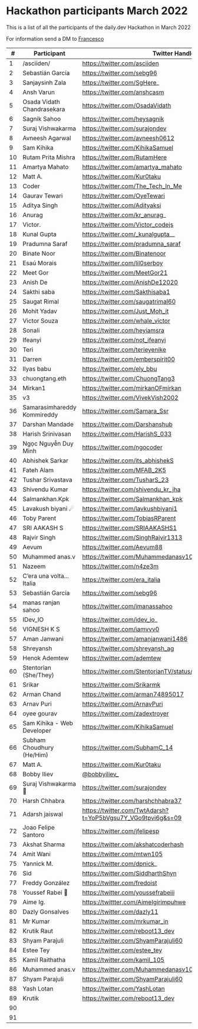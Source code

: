 # Hackathon participants March 2022

This is a list of all the participants of the daily.dev Hackathon in March 2022

For information send a DM to [Francesco](https://twitter.com/intent/follow?screen_name=FrancescoCiull4)

|#| Participant           | Twitter Handle | GitHub Handle
|-| ------------- | ------------- | ------------- |
|1|/asciiden/    |https://twitter.com/asciiden|https://github.com/asciiden|
|2|Sebastián García|https://twitter.com/sebg96|
|3|Sanjaysinh Zala|https://twitter.com/SgHere_|https://github.com/Zalasanjay
|4|Ansh Varun|https://twitter.com/anshcasm|https://github.com/anshcena|
|5|Osada Vidath Chandrasekara|https://twitter.com/OsadaVidath|
|6|Sagnik Sahoo|https://twitter.com/heysagnik|https://github.com/heysagnik|
|7|Suraj Vishwakarma|https://twitter.com/surajondev|
|8|Avneesh Agarwal|https://twitter.com/avneesh0612|https://github.com/avneesh0612
|9|Sam Kihika|https://twitter.com/KihikaSamuel|
|10|Rutam Prita Mishra|https://twitter.com/RutamHere|
|11|Amartya Mahato|https://twitter.com/amartya_mahato|
|12|Matt A.|https://twitter.com/Kur0taku|
|13|Coder|https://twitter.com/The_Tech_In_Me|
|14|Gaurav Tewari|https://twitter.com/OyeTewari|https://github.com/tewarig
|15|Aditya Singh|https://twitter.com/Adityaksi|
|16|Anurag|https://twitter.com/kr_anurag_|https://github.com/kr-anurag|
|17|Victor.|https://twitter.com/Victor_codejs|
|18|Kunal Gupta| https://twitter.com/_kunalgupta__|https://github.com/kunal22-gupta
|19|Pradumna Saraf|https://twitter.com/pradumna_saraf|https://github.com/Pradumnasaraf
|20|Binate Noor|https://twitter.com/Binatenoor|
|21|Esaú Morais|https://twitter.com/lil0serboy|https://github.com/esau-morais
|22|Meet Gor|https://twitter.com/MeetGor21|https://github.com/Mr-Destructive|
|23|Anish De|https://twitter.com/AnishDe12020|https://github.com/AnishDe12020|
|24|Sakthi saba |https://twitter.com/Sakthisaba1|
|25|Saugat Rimal|https://twitter.com/saugatrimal60|https://github.com/saugat-rimal
|26|Mohit Yadav|https://twitter.com/Just_Moh_it|https://github.com/Just-Moh-it
|27|Victor Souza|https://twitter.com/whale_victor|https://github.com/victor0x16|
|28|Sonali|https://twitter.com/heyiamsra|
|29|Ifeanyi|https://twitter.com/not_ifeanyi|
|30|Teri|https://twitter.com/terieyenike|
|31|Darren|https://twitter.com/emberspirit00|
|32|Ilyas babu|https://twitter.com/ely_bbu|
|33|chuongtang.eth|https://twitter.com/ChuongTang3|
|34|Mirkan1|https://twitter.com/mirkanOFmirkan|
|35|v3|https://twitter.com/VivekVish2002|
|36|Samarasimhareddy Kommireddy|https://twitter.com/Samara_Ssr|
|37|Darshan Mandade|https://twitter.com/Darshanshub|
|38|Harish Srinivasan|https://twitter.com/HarishS_033|
|39|Ngọc Nguyễn Duy Minh|https://twitter.com/ngocoder|
|40|Abhishek Sarkar|https://twitter.com/its_abhishekS|
|41|Fateh Alam|https://twitter.com/MFAB_2K5|
|42|Tushar Srivastava|https://twitter.com/TusharS_23|
|43|Shivendu Kumar|https://twitter.com/shivendu_kr_jha|
|44|Salmankhan.Kpk|https://twitter.com/Salmankhan_kpk|
|45|Lavakush biyani ☄|https://twitter.com/lavkushbiyani1|
|46|Toby Parent|https://twitter.com/TobiasRParent|
|47|SRI AAKASH S|https://twitter.com/SRIAAKASHS1|
|48|Rajvir Singh|https://twitter.com/SinghRajvir1313|
|49|Aevum|https://twitter.com/Aevum88|
|50|Muhammed anas.v|https://twitter.com/Muhammedanasv10|
|51|Nazeem|https://twitter.com/n4ze3m|
|52|C’era una volta... Italia|https://twitter.com/era_italia|
|53|Sebastián García|https://twitter.com/sebg96|
|54|manas ranjan sahoo|https://twitter.com/imanassahoo|
|55|IDev_IO|https://twitter.com/idev_io_|
|56|VIGNESH K S|https://twitter.com/iamvvv0|
|57|Aman Janwani|https://twitter.com/amanjanwani1486|
|58|Shreyansh|https://twitter.com/shreyansh_ag|
|59|Henok Ademtew|https://twitter.com/ademtew|
|60|Stentorian (She/They)|https://twitter.com/StentorianTV/status/1499797843384713223|
|61|Srikar|https://twitter.com/Srikarmk|
|62|Arman Chand|https://twitter.com/arman74895017|
|63|Arnav Puri|https://twitter.com/ArnavPuri|https://github.com/ArnavPuri|
|64|oyee gourav|https://twitter.com/zadextroyer|
|65|Sam Kihika - Web Developer|https://twitter.com/KihikaSamuel|
|66|Subham Choudhury (He/Him)|https://twitter.com/SubhamC_14|
|67|Matt A.|https://twitter.com/Kur0taku|
|68|Bobby Iliev|[@bobbyiliev_](https://twitter.com/bobbyiliev_)|https://github.com/bobbyiliev|
|69|Suraj Vishwakarma🚀|https://twitter.com/surajondev|
|70|Harsh Chhabra |https://twitter.com/harshchhabra37|https://github.com/harshchhabra37
|71|Adarsh jaiswal|https://twitter.com/TwtAdarsh?t=YoP5bVgsu7Y_VGo9tpvi6g&s=09|https://github.com/Adarsh-jaiss|
|72|Joao Felipe Santoro|https://twitter.com/jfelipesp|https://github.com/joao-felipe-santoro
|73|Akshat Sharma |https://twitter.com/akshatcoderhash|https://github.com/akshatcoder-hash|
|74|Amit Wani|https://twitter.com/mtwn105|https://github.com/mtwn105
|75|Yannick M.|https://twitter.com/dpnick_|
|76|Sid|https://twitter.com/SiddharthShyn|https://github.com/SiddharthShyniben|
|77|Freddy González|https://twitter.com/fredoist|https://github.com/fredoist
|78|Youssef Rabei 🚀 |https://twitter.com/youssefrabeiii|https://github.com/youssefrabeiii
|79|Aime Ig.|https://twittter.com/AimeIgirimpuhwe|https://github.com/igaimerca
|80|Dazly Gonsalves|https://twitter.com/dazly11|https://github.com/dazlygonsalves
|81|Mr Kumar|https://twitter.com/mrkumar_in|https://github.com/mrkumar98
|82|Krutik Raut |https://twitter.com/reboot13_dev| https://github.com/reboot13-git
|83|Shyam Parajuli|https://twitter.com/ShyamParajuli60|https://github.com/shyam-parajuli
|84|Estee Tey|https://twitter.com/estee_tey|https://github.com/lyqht|
|85|Kamil Raithatha|https://twitter.com/kamil_105|
|86|Muhammed anas.v|https://twitter.com/Muhammedanasv10|
|87|Shyam Parajuli|https://twitter.com/ShyamParajuli60|
|88|Yash Lotan|https://twitter.com/YashLotan|
|89|Krutik|https://twitter.com/reboot13_dev|
|90|||
|91|||
